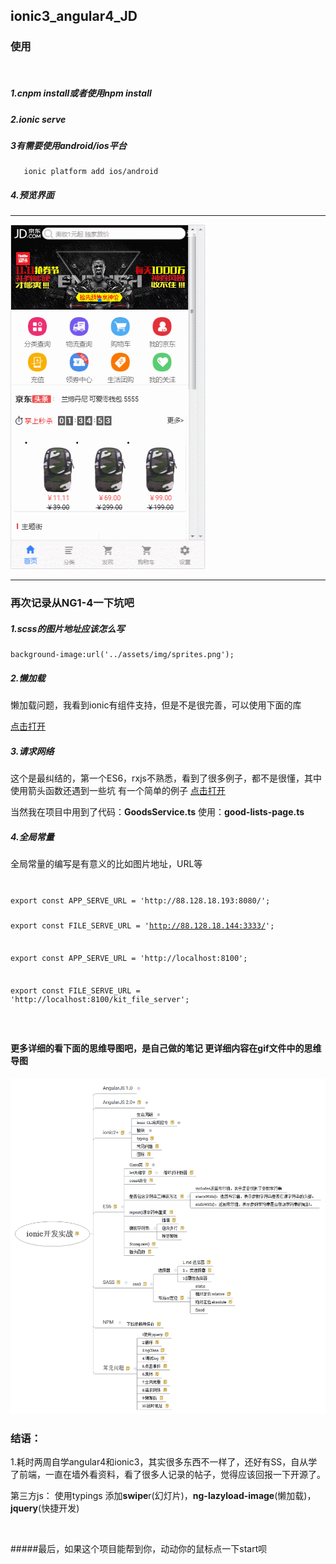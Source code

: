## ionic3_angular4_JD ##

### 使用 ###
<br>

##### 1.cnpm install或者使用npm install

##### 2.ionic serve  ####


##### 3有需要使用android/ios平台 ####


       ionic platform add ios/android



##### 4.预览界面 ####

----------

<img src="/gif/GIF.gif"  alt="上海鲜花港 - 郁金香" />




----------
### 再次记录从NG1-4一下坑吧 ###

##### 1.scss的图片地址应该怎么写 ####

    background-image:url('../assets/img/sprites.png');
##### 2.懒加载 ####
懒加载问题，我看到ionic有组件支持，但是不是很完善，可以使用下面的库

[点击打开](https://github.com/tjoskar/ng-lazyload-image)

##### 3.请求网络 ####
这个是最纠结的，第一个ES6，rxjs不熟悉，看到了很多例子，都不是很懂，其中使用箭头函数还遇到一些坑
有一个简单的例子 [点击打开](https://www.djamware.com/post/58e657b680aca764ec903c2d/ionic-3-and-angular-4-mobile-app-example)

当然我在项目中用到了代码：**GoodsService.ts** 使用：**good-lists-page.ts**

##### 4.全局常量 ####

全局常量的编写是有意义的比如图片地址，URL等

<code>
<pre>
export const APP_SERVE_URL = 'http://88.128.18.193:8080/';

export const FILE_SERVE_URL = 'http://88.128.18.144:3333/';

 export const APP_SERVE_URL = 'http://localhost:8100';

export const FILE_SERVE_URL = 'http://localhost:8100/kit_file_server';
</pre>
</code>

#### 更多详细的看下面的思维导图吧，是自己做的笔记 更详细内容在gif文件中的思维导图 ####

<img src="/gif/daotu.png"  alt="上海鲜花港 - 郁金香" />

### 结语： ###
1.耗时两周自学angular4和ionic3，其实很多东西不一样了，还好有SS，自从学了前端，一直在墙外看资料，看了很多人记录的帖子，觉得应该回报一下开源了。


第三方js：
使用typings 添加**swipe**r(幻灯片)，**ng-lazyload-image**(懒加载)，**jquery**(快捷开发)

<br>

 #####最后，如果这个项目能帮到你，动动你的鼠标点一下start呗 
